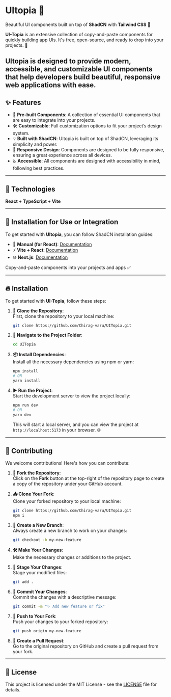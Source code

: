 # UItopia 🌟  
Beautiful UI components built on top of **ShadCN** with **Tailwind CSS** 🎨  

**UI-Topia** is an extensive collection of copy-and-paste components for quickly building app UIs. It's free, open-source, and ready to drop into your projects. 🚀  

**UItopia** is designed to provide modern, accessible, and customizable UI components that help developers build beautiful, responsive web applications with ease.
---

## ✨ Features  

- 🌟 **Pre-built Components**: A collection of essential UI components that are easy to integrate into your projects.  
- 🛠️ **Customizable**: Full customization options to fit your project’s design system.  
- 💡 **Built with ShadCN**: UItopia is built on top of ShadCN, leveraging its simplicity and power.  
- 📱 **Responsive Design**: Components are designed to be fully responsive, ensuring a great experience across all devices.  
- ♿ **Accessible**: All components are designed with accessibility in mind, following best practices.  

---

## 🔧 Technologies  

**React + TypeScript + Vite**  

---

## 🚀 Installation for Use or Integration  

To get started with **UItopia**, you can follow ShadCN installation guides:  

- 📘 **Manual (for React)**: [Documentation](https://ui.shadcn.com/docs/installation/manual)  
- ⚡ **Vite + React**: [Documentation](https://ui.shadcn.com/docs/installation/vite)  
- 🌐 **Next.js**: [Documentation](https://ui.shadcn.com/docs/installation/next)  

Copy-and-paste components into your projects and apps ✅  

---

## 🔥 Installation  

To get started with **UI-Topia**, follow these steps:  

1. **📂 Clone the Repository**:  
   First, clone the repository to your local machine:  
   ```bash  
   git clone https://github.com/Chirag-varu/UITopia.git  
   ```  

2. **📁 Navigate to the Project Folder**:  
   ```bash  
   cd UITopia  
   ```  

3. **📦 Install Dependencies**:  
   Install all the necessary dependencies using npm or yarn:  
   ```bash  
   npm install  
   # OR  
   yarn install  
   ```  

4. **▶️ Run the Project**:  
   Start the development server to view the project locally:  
   ```bash  
   npm run dev  
   # OR  
   yarn dev  
   ```  
   This will start a local server, and you can view the project at `http://localhost:5173` in your browser. 🌐  

---

## 🤝 Contributing  

We welcome contributions! Here's how you can contribute:  

1. **🍴 Fork the Repository**:  
   Click on the **Fork** button at the top-right of the repository page to create a copy of the repository under your GitHub account.  

2. **📥 Clone Your Fork**:  
   Clone your forked repository to your local machine:  
   ```bash  
   git clone https://github.com/Chirag-varu/UITopia.git  
   npm i  
   ```  

3. **🌿 Create a New Branch**:  
   Always create a new branch to work on your changes:  
   ```bash  
   git checkout -b my-new-feature  
   ```  

4. **🛠️ Make Your Changes**:  
   Make the necessary changes or additions to the project.  

5. **📌 Stage Your Changes**:  
   Stage your modified files:  
   ```bash  
   git add .  
   ```  

6. **📝 Commit Your Changes**:  
   Commit the changes with a descriptive message:  
   ```bash  
   git commit -m "✨ Add new feature or fix"  
   ```  

7. **🚀 Push to Your Fork**:  
   Push your changes to your forked repository:  
   ```bash  
   git push origin my-new-feature  
   ```  

8. **🔗 Create a Pull Request**:  
   Go to the original repository on GitHub and create a pull request from your fork.  

---

## 📜 License  

This project is licensed under the MIT License - see the [LICENSE](LICENSE) file for details.  
